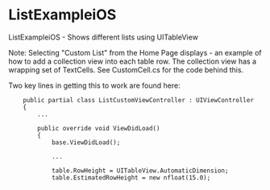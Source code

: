 # ListExampleiOS
ListExampleiOS - Shows different lists using UITableView

Note: Selecting "Custom List" from the Home Page displays - an example of how to add a collection view into each table row. The collection view has a wrapping set of TextCells. See CustomCell.cs for the code behind this.

Two key lines in getting this to work are found here:

```
    public partial class ListCustomViewController : UIViewController
    {
        ...
        
        public override void ViewDidLoad()
        {
            base.ViewDidLoad();

            ...

            table.RowHeight = UITableView.AutomaticDimension;
            table.EstimatedRowHeight = new nfloat(15.0);
```
